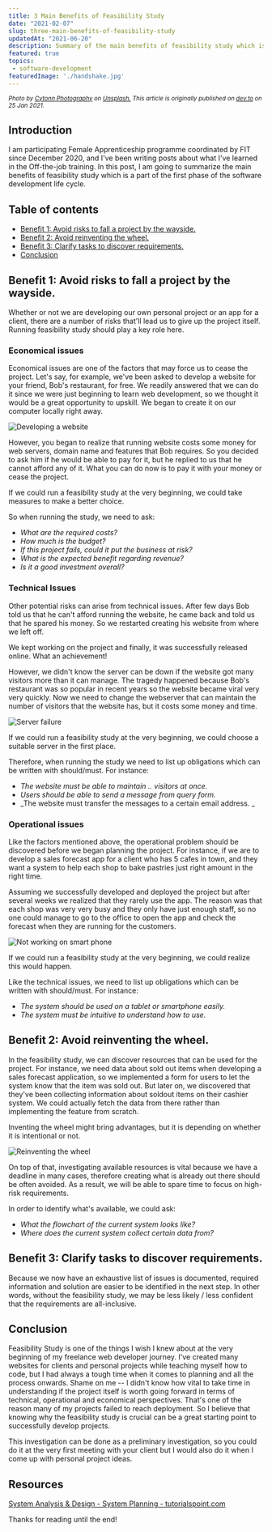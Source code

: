 ```yaml
---
title: 3 Main Benefits of Feasibility Study
date: "2021-02-07"
slug: three-main-benefits-of-feasibility-study
updatedAt: "2021-06-20"
description: Summary of the main benefits of feasibility study which is a part of the first phase of the software development life cycle.
featured: true
topics:
 - software-development
featuredImage: './handshake.jpg'
---
```


<small><em>Photo by <a href="https://unsplash.com/@cytonn_photography?utm_source=unsplash&utm_medium=referral&utm_content=creditCopyText">Cytonn Photography</a> on <a href="https://unsplash.com/?utm_source=unsplash&utm_medium=referral&utm_content=creditCopyText">Unsplash.</a> This article is originally published on <a href="https://dev.to/maikomiyazaki">dev.to</a> on  25 Jan 2021.</em></small>

## Introduction

I am participating Female Apprenticeship programme coordinated by FIT since December 2020, and I've been writing posts about what I've learned in the Off-the-job training. In this post, I am going to summarize the main benefits of feasibility study which is a part of the first phase of the software development life cycle.

## Table of contents
  * [Benefit 1: Avoid risks to fall a project by the wayside.](#chapter-1)
  * [Benefit 2: Avoid reinventing the wheel.](#chapter-2)
  * [Benefit 3:  Clarify tasks to discover requirements.](#chapter-3)
  * [Conclusion](#chapter-4)


## Benefit 1: Avoid risks to fall a project by the wayside.<a name="chapter-1"></a>

Whether or not we are developing our own personal project or an app for a client, there are a number of risks that'll lead us to give up the project itself. Running feasibility study should play a key role here.


### Economical issues 

Economical issues are one of the factors that may force us to cease the project. Let's say, for example, we've been asked to develop a website for your friend, Bob's restaurant, for free. We readily answered that we can do it since we were just beginning to learn web development, so we thought it would be a great opportunity to upskill. We began to create it on our computer locally right away.

![Developing a website](https://dev-to-uploads.s3.amazonaws.com/i/ql0h1at2g9arwml7v0v3.png)

However, you began to realize that running website costs some money for web servers, domain name and features that Bob requires. So you decided to ask him if he would be able to pay for it, but he replied to us that he cannot afford any of it. What you can do now is to pay it with your money or cease the project. 

If we could run a feasibility study at the very beginning, we could take measures to make a better choice.

So when running the study, we need to ask:

- _What are the required costs?_
- _How much is the budget?_
- _If this project fails, could it put the business at risk?_
- _What is the expected benefit regarding revenue?_
- _Is it a good investment overall?_


### Technical Issues

Other potential risks can arise from technical issues. After few days Bob told us that he can't afford running the website,
he came back and told us that he spared his money. So we restarted creating his website from where we left off. 

We kept working on the project and finally, it was successfully released online. What an achievement!

However, we didn't know the server can be down if the website got many visitors more than it can manage. The tragedy happened because Bob's restaurant was so popular in recent years so the website became viral very very quickly. Now we need to change the webserver that can maintain the number of visitors that the website has, but it costs some money and time.

![Server failure](https://dev-to-uploads.s3.amazonaws.com/i/l6ud7u7cskq068qvaodn.png)

If we could run a feasibility study at the very beginning, we could choose a suitable server in the first place.

Therefore, when running the study we need to list up obligations which can be written with should/must. For instance:

- _The website must be able to maintain .. visitors at once._
- _Users should be able to send a message from query form._
- _The website must transfer the messages to a certain email address. _

### Operational issues

Like the factors mentioned above, the operational problem should be discovered before we began planning the project. For instance, if we are to develop a sales forecast app for a client who has 5 cafes in town, and they want a system to help each shop to bake pastries just right amount in the right time.

Assuming we successfully developed and deployed the project but after several weeks we realized that they rarely use the app. The reason was that each shop was very very busy and they only have just enough staff, so no one could manage to go to the office to open the app and check the forecast when they are running for the customers.

![Not working on smart phone](https://dev-to-uploads.s3.amazonaws.com/i/a9xxvcahb9fpwh1ptk2m.png)

If we could run a feasibility study at the very beginning, we could realize this would happen.

Like the technical issues, we need to list up obligations which can be written with should/must. For instance:

- _The system should be used on a tablet or smartphone easily._
- _The system must be intuitive to understand how to use._

## Benefit 2: Avoid reinventing the wheel.<a name="chapter-2"></a>

In the feasibility study, we can discover resources that can be used for the project. For instance, we need data about sold out items when developing a sales forecast application, so we implemented a form for users to let the system know that the item was sold out. But later on, we discovered that they've been collecting information about soldout items on their cashier system. We could actually fetch the data from there rather than implementing the feature from scratch.

Inventing the wheel might bring advantages, but it is depending on whether it is intentional or not.

![Reinventing the wheel](https://dev-to-uploads.s3.amazonaws.com/i/kxfcx4zicavq2zfyjvym.png)

On top of that, investigating available resources is vital because we have a deadline in many cases, therefore creating what is already out there should be often avoided. As a result, we will be able to spare time to focus on high-risk requirements.

In order to identify what's available, we could ask:

- _What the flowchart of the current system looks like?_
- _Where does the current system collect certain data from?_


## Benefit 3:  Clarify tasks to discover requirements.<a name="chapter-3"></a>

Because we now have an exhaustive list of issues is documented, required information and solution are easier to be identified in the next step. In other words, without the feasibility study, we may be less likely / less confident that the requirements are all-inclusive.


## Conclusion<a name="chapter-4"></a>

Feasibility Study is one of the things I wish I knew about at the very beginning of my freelance web developer journey. I've created many websites for clients and personal projects while teaching myself how to code, but I had always a tough time when it comes to planning and all the process onwards. Shame on me -- I didn't know how vital to take time in understanding if the project itself is worth going forward in terms of technical, operational and economical perspectives. That's one of the reason many of my projects failed to reach deployment. So I believe that knowing why the feasibility study is crucial can be a great starting point to successfully develop projects.

This investigation can be done as a preliminary investigation, so you could do it at the very first meeting with your client but I would also do it when I come up with personal project ideas.

## Resources
[System Analysis & Design - System Planning - tutorialspoint.com](https://www.tutorialspoint.com/system_analysis_and_design/system_analysis_and_design_planning.htm)

Thanks for reading until the end!





